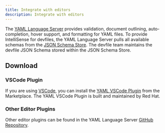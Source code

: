```yaml
---
title: Integrate with editors
description: Integrate with editors
---
```


The [YAML Language Server](https://github.com/redhat-developer/yaml-language-server) provides validation, document outlining, auto-completion, hover support, and formatting for YAML files. To provide IntelliSense for devfiles, the YAML Language Server pulls all available schemas from the [JSON Schema Store](https://www.schemastore.org/json/). The devfile team maintains the devfile JSON Schema stored within the JSON Schema Store.

## Download

### VSCode Plugin

If you are using [VSCode](https://code.visualstudio.com/), you can install the [YAML VSCode Plugin](https://marketplace.visualstudio.com/items?itemName=redhat.vscode-yaml) from the Marketplace. The YAML VSCode Plugin is built and maintained by Red Hat.

### Other Editor Plugins

Other editor plugins can be found in the YAML Language Server [GitHub Repository](https://github.com/redhat-developer/yaml-language-server#clients).
